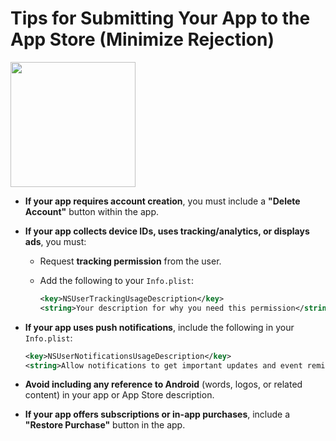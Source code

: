 # Tips for Submitting Your App to the App Store (Minimize Rejection)

<img src="https://pbs.twimg.com/media/GqFN3cra8AAnqJE?format=jpg&name=medium" height="200">

* **If your app requires account creation**, you must include a **"Delete Account"** button within the app.

* **If your app collects device IDs, uses tracking/analytics, or displays ads**, you must:

  * Request **tracking permission** from the user.
  * Add the following to your `Info.plist`:

    ```xml
    <key>NSUserTrackingUsageDescription</key>
    <string>Your description for why you need this permission</string>
    ```

* **If your app uses push notifications**, include the following in your `Info.plist`:

  ```xml
  <key>NSUserNotificationsUsageDescription</key>
  <string>Allow notifications to get important updates and event reminders from our app.</string>
  ```

* **Avoid including any reference to Android** (words, logos, or related content) in your app or App Store description.

* **If your app offers subscriptions or in-app purchases**, include a **"Restore Purchase"** button in the app.

